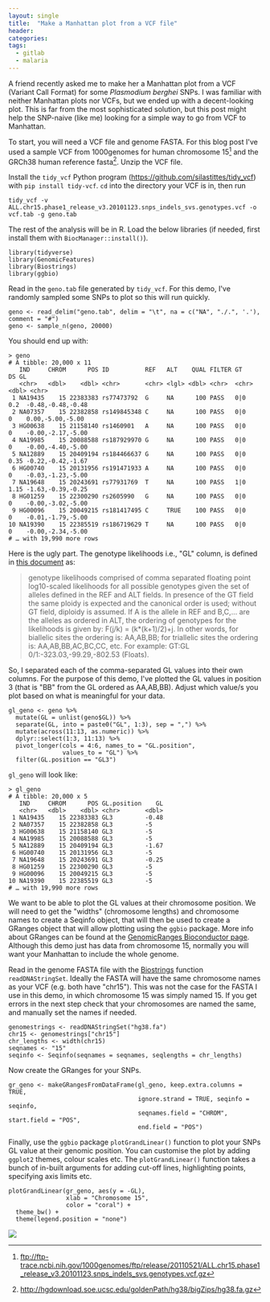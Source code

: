 ```yaml
---
layout: single
title:  "Make a Manhattan plot from a VCF file"
header:
categories: 
tags:
  - gitlab
  - malaria
---
```


A friend recently asked me to make her a Manhattan plot from a VCF (Variant Call Format) for some *Plasmodium berghei* SNPs. I was familiar with neither Manhattan plots nor VCFs, but we ended up with a decent-looking plot. This is far from the most sophisticated solution, but this post might help the SNP-naive (like me) looking for a simple way to go from VCF to Manhattan.

To start, you will need a VCF file and genome FASTA. For this blog post I've used a sample VCF from 1000genomes for human chromosome 15[^1] and the GRCh38 human reference fasta[^2]. Unzip the VCF file. 

Install the `tidy_vcf` Python program (https://github.com/silastittes/tidy_vcf) with `pip install tidy-vcf`. `cd` into the directory your VCF is in, then run 

```
tidy_vcf -v ALL.chr15.phase1_release_v3.20101123.snps_indels_svs.genotypes.vcf -o vcf.tab -g geno.tab
```

The rest of the analysis will be in R. Load the below libraries (if needed, first install them with `BiocManager::install()`). 

```
library(tidyverse)
library(GenomicFeatures)
library(Biostrings)
library(ggbio)
```

Read in the `geno.tab` file generated by `tidy_vcf`.  For this demo, I've randomly sampled some SNPs to plot so this will run quickly. 

```
geno <- read_delim("geno.tab", delim = "\t", na = c("NA", "./.", '.'), comment = "#")
geno <- sample_n(geno, 20000)
```

You should end up with:

```
> geno
# A tibble: 20,000 x 11
   IND     CHROM      POS ID          REF   ALT    QUAL FILTER GT       DS GL               
   <chr>   <dbl>    <dbl> <chr>       <chr> <lgl> <dbl> <chr>  <chr> <dbl> <chr>            
 1 NA19435    15 22383383 rs77473792  G     NA      100 PASS   0|0    0.2  -0.48,-0.48,-0.48
 2 NA07357    15 22382858 rs149845348 C     NA      100 PASS   0|0    0    0.00,-5.00,-5.00 
 3 HG00638    15 21158140 rs1460901   A     NA      100 PASS   0|0    0    -0.00,-2.17,-5.00
 4 NA19985    15 20088588 rs187929970 G     NA      100 PASS   0|0    0    -0.00,-4.40,-5.00
 5 NA12889    15 20409194 rs184466637 G     NA      100 PASS   0|0    0.35 -0.22,-0.42,-1.67
 6 HG00740    15 20131956 rs191471933 A     NA      100 PASS   0|0    0    -0.03,-1.23,-5.00
 7 NA19648    15 20243691 rs77931769  T     NA      100 PASS   1|0    1.15 -1.63,-0.39,-0.25
 8 HG01259    15 22300290 rs2605990   G     NA      100 PASS   0|0    0    -0.00,-3.02,-5.00
 9 HG00096    15 20049215 rs181417495 C     TRUE    100 PASS   0|0    0    -0.01,-1.79,-5.00
10 NA19390    15 22385519 rs186719629 T     NA      100 PASS   0|0    0    -0.00,-2.34,-5.00
# … with 19,990 more rows
```

Here is the ugly part. The genotype likelihoods i.e., "GL" column, is defined in [this document](https://samtools.github.io/hts-specs/VCFv4.2.pdf) as:

> genotype likelihoods comprised of comma separated floating point log10-scaled likelihoods for all possible genotypes given the set of alleles defined in the REF and ALT fields. In presence of the GT field the same ploidy is expected and the canonical order is used; without GT field, diploidy is assumed. If A is the allele in REF and B,C,... are the alleles as ordered in ALT, the ordering of genotypes for the likelihoods is given by: F(j/k) = (k*(k+1)/2)+j. In other words, for biallelic sites the ordering is: AA,AB,BB; for triallelic sites the ordering is: AA,AB,BB,AC,BC,CC, etc. For example: GT:GL 0/1:-323.03,-99.29,-802.53 (Floats). 

So, I separated each of the comma-separated GL values into their own columns. For the purpose of this demo, I've plotted the GL values in position 3 (that is "BB" from the GL ordered as AA,AB,BB). Adjust which value/s you plot based on what is meaningful for your data.

```
gl_geno <- geno %>%
  mutate(GL = unlist(geno$GL)) %>%
  separate(GL, into = paste0("GL", 1:3), sep = ",") %>%
  mutate(across(11:13, as.numeric)) %>%
  dplyr::select(1:3, 11:13) %>%
  pivot_longer(cols = 4:6, names_to = "GL.position",
               values_to = "GL") %>%
  filter(GL.position == "GL3")
```

`gl_geno` will look like:

```
> gl_geno
# A tibble: 20,000 x 5
   IND     CHROM      POS GL.position    GL
   <chr>   <dbl>    <dbl> <chr>       <dbl>
 1 NA19435    15 22383383 GL3         -0.48
 2 NA07357    15 22382858 GL3         -5   
 3 HG00638    15 21158140 GL3         -5   
 4 NA19985    15 20088588 GL3         -5   
 5 NA12889    15 20409194 GL3         -1.67
 6 HG00740    15 20131956 GL3         -5   
 7 NA19648    15 20243691 GL3         -0.25
 8 HG01259    15 22300290 GL3         -5   
 9 HG00096    15 20049215 GL3         -5   
10 NA19390    15 22385519 GL3         -5   
# … with 19,990 more rows
```

We want to be able to plot the GL values at their chromosome position. We will need to get the "widths" (chromosome lengths) and chromosome names to create a Seqinfo object, that will then be used to create a GRanges object that will allow plotting using the `ggbio` package. More info about GRanges can be found at the [GenomicRanges Bioconductor page](https://bioconductor.org/packages/release/bioc/html/GenomicRanges.html). Although this demo just has data from chromosome 15, normally you will want your Manhattan to include the whole genome. 

Read in the genome FASTA file with the [Biostrings](https://bioconductor.org/packages/release/bioc/html/Biostrings.html) function `readDNAStringSet`. Ideally the FASTA will have the same chromosome names as your VCF (e.g. both have "chr15"). This was not the case for the FASTA I use in this demo, in which chromosome 15 was simply named 15. If you get errors in the next step check that your chromosomes are named the same, and manually set the names if needed.

```
genomestrings <- readDNAStringSet("hg38.fa")
chr15 <- genomestrings["chr15"]
chr_lengths <- width(chr15)
seqnames <- "15"
seqinfo <- Seqinfo(seqnames = seqnames, seqlengths = chr_lengths)
```

Now create the GRanges for your SNPs. 

```
gr_geno <- makeGRangesFromDataFrame(gl_geno, keep.extra.columns = TRUE, 
                                    ignore.strand = TRUE, seqinfo = seqinfo, 
                                    seqnames.field = "CHROM", start.field = "POS", 
                                    end.field = "POS")
```

Finally, use the `ggbio` package `plotGrandLinear()` function to plot your SNPs GL value at their genomic position. You can customise the plot by adding `ggplot2` themes, colour scales etc. The `plotGrandLinear()` function takes a bunch of in-built arguments for adding cut-off lines, highlighting points, specifying axis limits etc. 

```
plotGrandLinear(gr_geno, aes(y = -GL),
                xlab = "Chromosome 15", 
                color = "coral") +
  theme_bw() +
  theme(legend.position = "none")                          
```

![](https://emchugh.io/images/manhattan.png)

[^1]: ftp://ftp-trace.ncbi.nih.gov/1000genomes/ftp/release/20110521/ALL.chr15.phase1_release_v3.20101123.snps_indels_svs.genotypes.vcf.gz
[^2]: http://hgdownload.soe.ucsc.edu/goldenPath/hg38/bigZips/hg38.fa.gz